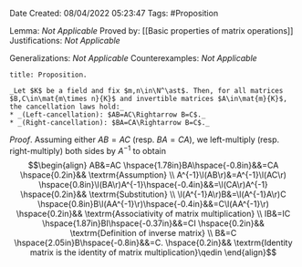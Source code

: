 <div class="topSpace"></div>

Date Created: 08/04/2022 05:23:47
Tags: #Proposition

Lemma: _Not Applicable_
Proved by: [[Basic properties of matrix operations]]
Justifications: _Not Applicable_

Generalizations: _Not Applicable_
Counterexamples: _Not Applicable_

``` ad-Proposition
title: Proposition.

_Let $K$ be a field and fix $m,n\in\N^\ast$. Then, for all matrices $B,C\in\mat{m\times n}{K}$ and invertible matrices $A\in\mat{m}{K}$, the cancellation laws hold:_
* _(Left-cancellation): $AB=AC\Rightarrow B=C$._
* _(Right-cancellation): $BA=CA\Rightarrow B=C$._

```

_Proof_. Assuming either $AB=AC$ (resp. $BA=CA$), we left-multiply (resp. right-multiply) both sides by $A^{-1}$ to obtain
$$\begin{align}
    AB&=AC \hspace{1.78in}BA\hspace{-0.8in}&&=CA \hspace{0.2in}&& \textrm{Assumption} \\
    A^{-1}\l(AB\r)&=A^{-1}\l(AC\r) \hspace{0.8in}\l(BA\r)A^{-1}\hspace{-0.4in}&&=\l(CA\r)A^{-1} \hspace{0.2in}&& \textrm{Substitution} \\
    \l(A^{-1}A\r)B&=\l(A^{-1}A\r)C \hspace{0.8in}B\l(AA^{-1}\r)\hspace{-0.4in}&&=C\l(AA^{-1}\r) \hspace{0.2in}&& \textrm{Associativity of matrix multiplication} \\
    IB&=IC \hspace{1.87in}BI\hspace{-0.37in}&&=CI \hspace{0.2in}&& \textrm{Definition of inverse matrix} \\
    B&=C \hspace{2.05in}B\hspace{-0.8in}&&=C. \hspace{0.2in}&& \textrm{Identity matrix is the identity of matrix multiplication}\qedin
\end{align}$$
